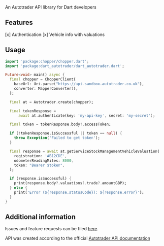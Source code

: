 An Autotrader API library for Dart developers

## Features

[x] Authentication
[x] Vehicle info with valuations

## Usage

```dart
import 'package:chopper/chopper.dart';
import 'package:dart_autotrader/dart_autotrader.dart';

Future<void> main() async {
  final chopper = ChopperClient(
    baseUrl: Uri.parse("https://api-sandbox.autotrader.co.uk"),
    converter: MapperConverter(),
  );

  final at = Autotrader.create(chopper);

  final tokenResponse =
      await at.authenticate(key: 'my-api-key', secret: 'my-secret');

  final token = tokenResponse.body?.accessToken;

  if (!tokenResponse.isSuccessful || token == null) {
    throw Exception('Failed to get token');
  }

  final response = await at.getServiceStockManagementVehicleValuation(
    registration: 'AB12CDE',
    odometerReadingMiles: 8000,
    token: "Bearer $token",
  );

  if (response.isSuccessful) {
    print(response.body?.valuations?.trade?.amountGBP);
  } else {
    print('Error (${response.statusCode}): ${response.error}');
  }
}

```

## Additional information

Issues and feature requests can be filed [here][2].

API was created according to the official [Autotrader API documentation][3]

[1]: https://pub.dev/packages/dart_autotrader
[2]: https://github.com/point-source/dart_autotrader/issues
[3]: https://developers.autotrader.co.uk/documentation


